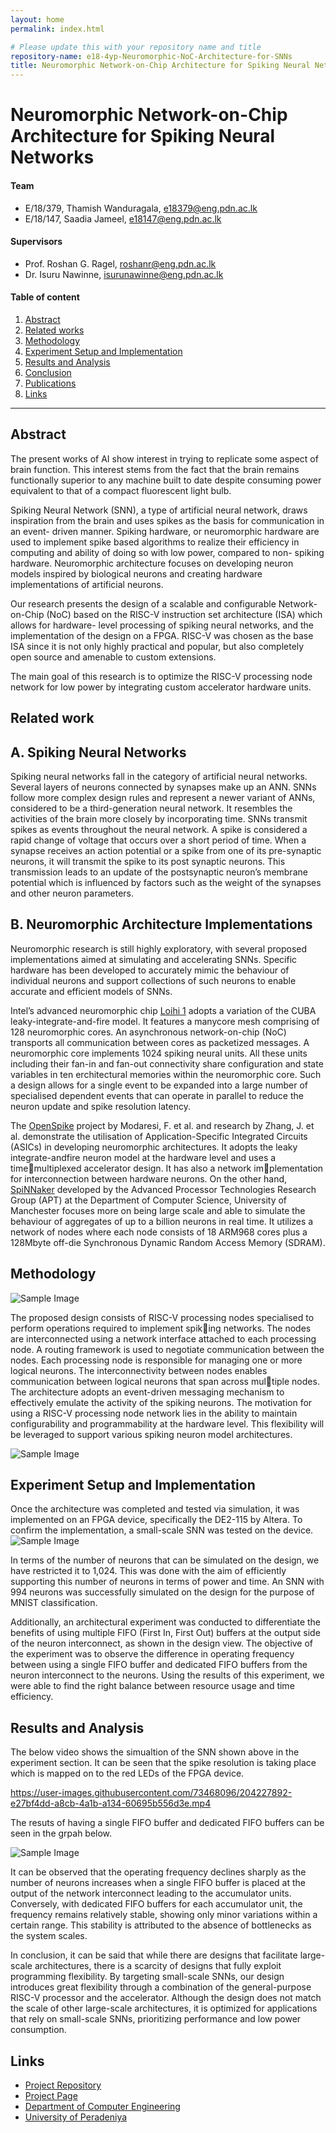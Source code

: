 ```yaml
---
layout: home
permalink: index.html

# Please update this with your repository name and title
repository-name: e18-4yp-Neuromorphic-NoC-Architecture-for-SNNs
title: Neuromorphic Network-on-Chip Architecture for Spiking Neural Networks
---
```


[comment]: # "This is the standard layout for the project, but you can clean this and use your own template"

# Neuromorphic Network-on-Chip Architecture for Spiking Neural Networks

#### Team

- E/18/379, Thamish Wanduragala, [e18379@eng.pdn.ac.lk](mailto:e18379@eng.pdn.ac.lk)
- E/18/147, Saadia Jameel, [e18147@eng.pdn.ac.lk](mailto:e18147@eng.pdn.ac.lk)

#### Supervisors

- Prof. Roshan G. Ragel, [roshanr@eng.pdn.ac.lk](mailto:roshanr@eng.pdn.ac.lk)
- Dr. Isuru Nawinne, [isurunawinne@eng.pdn.ac.lk](mailto:isurunawinne@eng.pdn.ac.lk)

#### Table of content

1. [Abstract](#abstract)
2. [Related works](#related-works)
3. [Methodology](#methodology)
4. [Experiment Setup and Implementation](#experiment-setup-and-implementation)
5. [Results and Analysis](#results-and-analysis)
6. [Conclusion](#conclusion)
7. [Publications](#publications)
8. [Links](#links)

---

<!-- 
DELETE THIS SAMPLE before publishing to GitHub Pages !!!
This is a sample image, to show how to add images to your page. To learn more options, please refer [this](https://projects.ce.pdn.ac.lk/docs/faq/how-to-add-an-image/)
![Sample Image](./images/sample.png) 
-->


## Abstract
The present works of AI show interest in trying to replicate some aspect of brain function. This interest stems from the fact that the brain remains functionally superior to any machine built to date despite consuming power equivalent to that of a compact fluorescent light bulb. 

Spiking Neural Network (SNN), a type of artificial neural network, draws inspiration from the brain and uses spikes as the basis for communication in an event- driven manner. Spiking hardware, or neuromorphic hardware are used to implement spike based algorithms to realize their efficiency in computing and ability of doing so with low power, compared to non- spiking hardware. Neuromorphic architecture focuses on developing neuron models inspired by biological neurons and creating hardware implementations of artificial neurons. 

Our research presents the design of a scalable and configurable Network-on-Chip (NoC) based on the RISC-V instruction set architecture (ISA) which allows for hardware- level processing of spiking neural networks, and the implementation of the design on a FPGA. RISC-V was chosen as the base ISA since it is not only highly practical and popular, but also completely open source and amenable to custom extensions.

The main goal of this research is to optimize the RISC-V processing node network for low power by integrating custom accelerator hardware units.

## Related work
## A. Spiking Neural Networks

<!--![Sample Image](./images/snn.png) -->

Spiking neural networks fall in the category of artificial neural networks. Several layers of neurons connected by synapses make up an ANN. SNNs follow more complex design rules and represent a newer variant of ANNs, considered to be a third-generation neural network. It resembles the activities of the brain more closely by incorporating time. SNNs transmit spikes as events throughout the neural network. A spike is considered a rapid change of voltage that occurs over a short period of time. When a synapse receives an action potential or a spike from one of its pre-synaptic neurons, it will transmit the spike to its post synaptic neurons. This transmission leads to an update of the postsynaptic neuron’s membrane potential which is influenced by factors such as the weight of the synapses and other neuron parameters.

## B. Neuromorphic Architecture Implementations

Neuromorphic research is still highly exploratory, with several proposed implementations aimed at simulating and accelerating SNNs. Specific hardware has been developed to accurately mimic the behaviour of individual neurons and support collections of such neurons to enable accurate and efficient models of SNNs. 

Intel’s advanced neuromorphic chip [Loihi 1](https://redwood.berkeley.edu/wp-content/uploads/2021/08/Davies2018.pdf) adopts a variation of the CUBA leaky-integrate-and-fire model. It features a manycore mesh comprising of 128 neuromorphic cores. An asynchronous network-on-chip (NoC) transports all communication between cores as packetized messages. A neuromorphic core implements 1024 spiking neural units. All these units including their fan-in and fan-out connectivity share configuration and state variables in ten erchitectural memories within the neuromorphic core. Such a design allows for a single event to be expanded into a large number of specialised dependent events that can operate in parallel to reduce the neuron update and spike resolution latency. 

The [OpenSpike](https://github.com/sfmth/OpenSpike) project by Modaresi, F. et al. and research by Zhang, J. et al. demonstrate the utilisation of Application-Specific Integrated Circuits (ASICs) in developing neuromorphic architectures. It adopts the leaky integrate-andfire neuron model at the hardware level and uses a timemultiplexed accelerator design. It has also a network implementation for interconnection between hardware neurons. On the other hand, [SpiNNaker](https://spinnaker.io/) developed by the Advanced Processor Technologies Research Group (APT) at the Department of Computer Science, University of Manchester focuses more on being large scale and able to simulate the behaviour of aggregates of up to a billion neurons in real time. It utilizes a network of nodes where each node consists of 18 ARM968 cores plus a 128Mbyte off-die Synchronous Dynamic Random Access Memory (SDRAM).

## Methodology

![Sample Image](./images/main.png) 

The proposed design consists of RISC-V processing nodes specialised to perform operations required to implement spiking networks. The nodes are interconnected using a network interface attached to each processing node. A routing framework is used to negotiate communication between the nodes. Each processing node is responsible for managing one or more
logical neurons. The interconnectivity between nodes enables communication between logical neurons that span across multiple nodes. The architecture adopts an event-driven messaging mechanism to effectively emulate the activity of the spiking
neurons. The motivation for using a RISC-V processing node network lies in the ability to maintain configurability and programmability at the hardware level. This flexibility will be leveraged to support various spiking neuron model
architectures.

![Sample Image](./images/single_neruon.png) 

## Experiment Setup and Implementation
Once the architecture was completed and tested via simulation, it was implemented on an FPGA device, specifically the DE2-115 by Altera. To confirm the implementation, a small-scale SNN was tested on the device.
![Sample Image](./images/small__snn.png) 

In terms of the number of neurons that can be simulated on the design, we have restricted it to 1,024. This was done with the aim of efficiently supporting this number of neurons in terms of power and time. An SNN with 994 neurons was successfully simulated on the design for the purpose of MNIST classification.

Additionally, an architectural experiment was conducted to differentiate the benefits of using multiple FIFO (First In, First Out) buffers at the output side of the neuron interconnect, as shown in the design view. The objective of the experiment was to observe the difference in operating frequency between using a single FIFO buffer and dedicated FIFO buffers from the neuron interconnect to the neurons. Using the results of this experiment, we were able to find the right balance between resource usage and time efficiency. 

## Results and Analysis

The below video shows the simualtion of the SNN shown above in the experiment section. It can be seen that the spike resolution is taking place which is mapped on to the red LEDs of the FPGA device. 

https://user-images.githubusercontent.com/73468096/204227892-e27bf4dd-a8cb-4a1b-a134-60695b556d3e.mp4

The resuts of having a single FIFO buffer and dedicated FIFO buffers can be seen in the grpah below.

![Sample Image](./images/fifo.png) 

It can be observed that the operating frequency declines sharply as the number of neurons increases when a single FIFO buffer is placed at the output of the network interconnect leading to the accumulator units. Conversely, with dedicated FIFO buffers for each accumulator unit, the frequency remains relatively stable, showing only minor variations within a certain range. This stability is attributed to the absence of bottlenecks as the system scales.

<!--## Conclusion-->
In conclusion, it can be said that while there are designs that facilitate large-scale architectures, there is a scarcity of designs that fully exploit programming flexibility. By targeting small-scale SNNs, our design introduces great flexibility through a combination of the general-purpose RISC-V processor and the accelerator. Although the design does not match the scale of other large-scale architectures, it is optimized for applications that rely on small-scale SNNs, prioritizing performance and low power consumption.


<!-- ## Publications-->
[//]: # "Note: Uncomment each once you uploaded the files to the repository"

<!-- 1. [Semester 7 report](./) -->
<!-- 2. [Semester 7 slides](./) -->
<!-- 3. [Semester 8 report](./) -->
<!-- 4. [Semester 8 slides](./) -->
<!-- 5. Author 1, Author 2 and Author 3 "Research paper title" (2021). [PDF](./). -->


## Links

[//]: # ( NOTE: EDIT THIS LINKS WITH YOUR REPO DETAILS )

- [Project Repository](https://github.com/cepdnaclk/e18-4yp-Neuromorphic-NoC-Architecture-for-SNNs)
- [Project Page](https://cepdnaclk.github.io/e18-4yp-Neuromorphic-NoC-Architecture-for-SNNs/)
- [Department of Computer Engineering](http://www.ce.pdn.ac.lk/)
- [University of Peradeniya](https://eng.pdn.ac.lk/)

[//]: # "Please refer this to learn more about Markdown syntax"
[//]: # "https://github.com/adam-p/markdown-here/wiki/Markdown-Cheatsheet"
